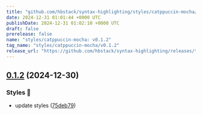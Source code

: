 ```yaml
---
title: "github.com/hbstack/syntax-highlighting/styles/catppuccin-mocha/v0.1.2"
date: 2024-12-31 01:01:44 +0000 UTC
publishDate: 2024-12-31 01:02:10 +0000 UTC
draft: false
prerelease: false
name: "styles/catppuccin-mocha: v0.1.2"
tag_name: "styles/catppuccin-mocha/v0.1.2"
release_url: "https://github.com/hbstack/syntax-highlighting/releases/tag/styles/catppuccin-mocha/v0.1.2"
---
```


## [0.1.2](https://github.com/hbstack/syntax-highlighting/compare/styles/catppuccin-mocha/v0.1.1...styles/catppuccin-mocha/v0.1.2) (2024-12-30)


### Styles 🎨

* update styles ([75deb79](https://github.com/hbstack/syntax-highlighting/commit/75deb79773c00a91668118f44e1ffcf018513cd9))
